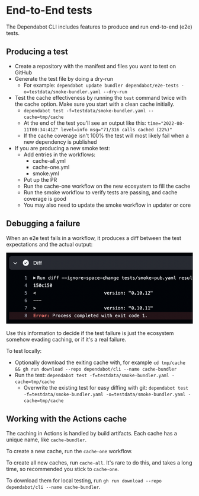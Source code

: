# End-to-End tests

The Dependabot CLI includes features to produce and run end-to-end (e2e) tests.

## Producing a test

- Create a repository with the manifest and files you want to test on GitHub
- Generate the test file by doing a dry-run
  - For example: `dependabot update bundler dependabot/e2e-tests -o=testdata/smoke-bundler.yaml --dry-run`
- Test the cache effectiveness by running the `test` command twice with the cache option. Make sure you start with a clean cache initially.
  - `dependabot test -f=testdata/smoke-bundler.yaml --cache=tmp/cache`
  - At the end of the test you'll see an output like this: `time="2022-08-11T00:34:41Z" level=info msg="71/316 calls cached (22%)"`
  - If the cache coverage isn't 100% the test will most likely fail when a new dependency is published
- If you are producing a new smoke test:
  - Add entries in the workflows:
    - cache-all.yml
    - cache-one.yml
    - smoke.yml
  - Put up the PR
  - Run the cache-one workflow on the new ecosystem to fill the cache
  - Run the smoke workflow to verify tests are passing, and cache coverage is good
  - You may also need to update the smoke workflow in updater or core

## Debugging a failure

When an e2e test fails in a workflow, it produces a diff between the test expectations and the actual output:

![diff output](img/diff.png)

Use this information to decide if the test failure is just the ecosystem somehow evading caching, or if it's a real failure.

To test locally:
- Optionally download the exiting cache with, for example `cd tmp/cache && gh run download --repo dependabot/cli --name cache-bundler`
- Run the test: `dependabot test -f=testdata/smoke-bundler.yaml -cache=tmp/cache`
  - Overwrite the existing test for easy diffing with git: `dependabot test -f=testdata/smoke-bundler.yaml -o=testdata/smoke-bundler.yaml -cache=tmp/cache`

## Working with the Actions cache

The caching in Actions is handled by build artifacts. Each cache has a unique name, like `cache-bundler`. 

To create a new cache, run the `cache-one` workflow. 

To create all new caches, run `cache-all`. It's rare to do this, and takes a long time, so recommended you stick to `cache-one`.

To download them for local testing, run `gh run download --repo dependabot/cli --name cache-bundler`.
